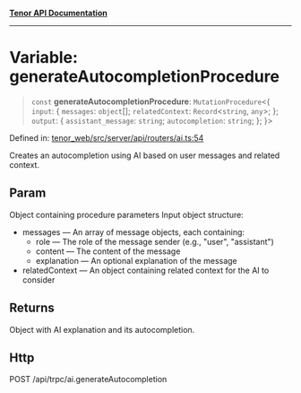 [**Tenor API Documentation**](../../README.md)

***

# Variable: generateAutocompletionProcedure

> `const` **generateAutocompletionProcedure**: `MutationProcedure`\<\{ `input`: \{ `messages`: `object`[]; `relatedContext`: `Record`\<`string`, `any`\>; \}; `output`: \{ `assistant_message`: `string`; `autocompletion`: `string`; \}; \}\>

Defined in: [tenor\_web/src/server/api/routers/ai.ts:54](https://github.com/Apantli/Tenor/blob/551fcec623199ab0ac9668d926e7d67c9012d18e/tenor_web/src/server/api/routers/ai.ts#L54)

Creates an autocompletion using AI based on user messages and related context.

## Param

Object containing procedure parameters
Input object structure:
- messages — An array of message objects, each containing:
  - role — The role of the message sender (e.g., "user", "assistant")
  - content — The content of the message
  - explanation — An optional explanation of the message
- relatedContext — An object containing related context for the AI to consider

## Returns

Object with AI explanation and its autocompletion.

## Http

POST /api/trpc/ai.generateAutocompletion
